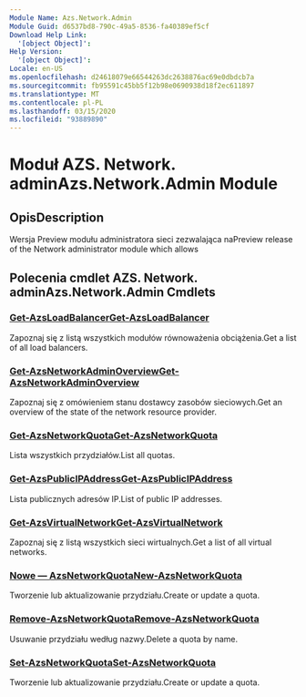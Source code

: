 ```yaml
---
Module Name: Azs.Network.Admin
Module Guid: d6537bd8-790c-49a5-8536-fa40389ef5cf
Download Help Link:
  '[object Object]': 
Help Version:
  '[object Object]': 
Locale: en-US
ms.openlocfilehash: d24618079e66544263dc2638876ac69e0dbdcb7a
ms.sourcegitcommit: fb95591c45bb5f12b98e0690938d18f2ec611897
ms.translationtype: MT
ms.contentlocale: pl-PL
ms.lasthandoff: 03/15/2020
ms.locfileid: "93889890"
---
```

# <span data-ttu-id="69776-101">Moduł AZS. Network. admin</span><span class="sxs-lookup"><span data-stu-id="69776-101">Azs.Network.Admin Module</span></span>
## <span data-ttu-id="69776-102">Opis</span><span class="sxs-lookup"><span data-stu-id="69776-102">Description</span></span>
<span data-ttu-id="69776-103">Wersja Preview modułu administratora sieci zezwalająca na</span><span class="sxs-lookup"><span data-stu-id="69776-103">Preview release of the Network administrator module which allows</span></span>  

## <span data-ttu-id="69776-104">Polecenia cmdlet AZS. Network. admin</span><span class="sxs-lookup"><span data-stu-id="69776-104">Azs.Network.Admin Cmdlets</span></span>
### [<span data-ttu-id="69776-105">Get-AzsLoadBalancer</span><span class="sxs-lookup"><span data-stu-id="69776-105">Get-AzsLoadBalancer</span></span>](Get-AzsLoadBalancer.md)
<span data-ttu-id="69776-106">Zapoznaj się z listą wszystkich modułów równoważenia obciążenia.</span><span class="sxs-lookup"><span data-stu-id="69776-106">Get a list of all load balancers.</span></span>

### [<span data-ttu-id="69776-107">Get-AzsNetworkAdminOverview</span><span class="sxs-lookup"><span data-stu-id="69776-107">Get-AzsNetworkAdminOverview</span></span>](Get-AzsNetworkAdminOverview.md)
<span data-ttu-id="69776-108">Zapoznaj się z omówieniem stanu dostawcy zasobów sieciowych.</span><span class="sxs-lookup"><span data-stu-id="69776-108">Get an overview of the state of the network resource provider.</span></span>

### [<span data-ttu-id="69776-109">Get-AzsNetworkQuota</span><span class="sxs-lookup"><span data-stu-id="69776-109">Get-AzsNetworkQuota</span></span>](Get-AzsNetworkQuota.md)
<span data-ttu-id="69776-110">Lista wszystkich przydziałów.</span><span class="sxs-lookup"><span data-stu-id="69776-110">List all quotas.</span></span>

### [<span data-ttu-id="69776-111">Get-AzsPublicIPAddress</span><span class="sxs-lookup"><span data-stu-id="69776-111">Get-AzsPublicIPAddress</span></span>](Get-AzsPublicIPAddress.md)
<span data-ttu-id="69776-112">Lista publicznych adresów IP.</span><span class="sxs-lookup"><span data-stu-id="69776-112">List of public IP addresses.</span></span>

### [<span data-ttu-id="69776-113">Get-AzsVirtualNetwork</span><span class="sxs-lookup"><span data-stu-id="69776-113">Get-AzsVirtualNetwork</span></span>](Get-AzsVirtualNetwork.md)
<span data-ttu-id="69776-114">Zapoznaj się z listą wszystkich sieci wirtualnych.</span><span class="sxs-lookup"><span data-stu-id="69776-114">Get a list of all virtual networks.</span></span>

### [<span data-ttu-id="69776-115">Nowe — AzsNetworkQuota</span><span class="sxs-lookup"><span data-stu-id="69776-115">New-AzsNetworkQuota</span></span>](New-AzsNetworkQuota.md)
<span data-ttu-id="69776-116">Tworzenie lub aktualizowanie przydziału.</span><span class="sxs-lookup"><span data-stu-id="69776-116">Create or update a quota.</span></span>

### [<span data-ttu-id="69776-117">Remove-AzsNetworkQuota</span><span class="sxs-lookup"><span data-stu-id="69776-117">Remove-AzsNetworkQuota</span></span>](Remove-AzsNetworkQuota.md)
<span data-ttu-id="69776-118">Usuwanie przydziału według nazwy.</span><span class="sxs-lookup"><span data-stu-id="69776-118">Delete a quota by name.</span></span>

### [<span data-ttu-id="69776-119">Set-AzsNetworkQuota</span><span class="sxs-lookup"><span data-stu-id="69776-119">Set-AzsNetworkQuota</span></span>](Set-AzsNetworkQuota.md)
<span data-ttu-id="69776-120">Tworzenie lub aktualizowanie przydziału.</span><span class="sxs-lookup"><span data-stu-id="69776-120">Create or update a quota.</span></span>

